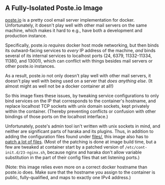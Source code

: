 ## A Fully-Isolated Poste.io Image

[poste.io](https://poste.io) is a pretty cool email server implementation for docker.  Unfortunately, it doesn't play well with other mail servers on the same machine, which makes it hard to e.g., have both a development and production instance.

Specifically, poste.io *requires* docker host mode networking, but then binds its outward-facing services to *every* IP address of the machine, *and* binds several of its internal services to localhost ports (24, 6379, 11332-11334, 11380, and 13001), which can conflict with things besides mail servers or other poste.io instances.

As a result, poste.io not only doesn't play well with other mail servers, it doesn't play well with being used on a server that *does anything else*.  (It almost might as well not be a docker container at all!)

So this image fixes these issues, by tweaking service configurations to only bind services on the IP that corresponds to the container's hostname, and replace localhost TCP sockets with unix domain sockets, kept privately within the container.  (Thereby preventing conflicts or confusion with other bindings of those ports on the localhost interface.)

Unfortunately, poste's admin tool isn't written with unix sockets in mind, and neither are significant parts of haraka and its plugins.  Thus, in addition to adding the configuration files found under [files/](files/), this image also has to [patch a lot of files](files/patches).  (Most of the patching is done at image build time, but a few are tweaked at container start by a patched version of `/etc/cont-init.d/23-nginx.sh`, because nginx and haraka don't allow variable substitution in the part of their config files that set listening ports.)

(Note: this image relies even more on a correct docker hostname than poste.io does.  Make sure that the hostname you assign to the container is public, fully-qualified, and maps to exactly one IPv4 address.)